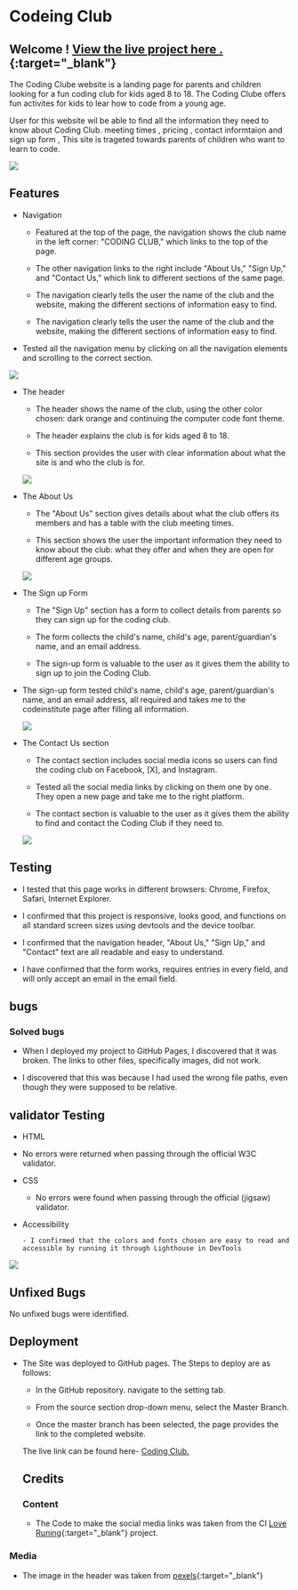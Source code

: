 # Codeing Club

## Welcome ! [View the live project here .](https://akramalex.github.io/Portfolio1/){:target="_blank"}

The Coding Clube website is a landing page for parents and children looking for a fun coding club for kids aged 8 to 18. 
The Coding Clube offers fun activites for kids to lear how to code from a young age.


User for this website wil be able to find all the information they need to know about Coding Club.
meeting times , pricing , contact informtaion and sign up form , This site is trageted towards parents of children who want to learn to code.


![](assets/images/sc1-1.jpg)

## Features

  * Navigation
  
  
     - Featured at the top of the page, the navigation shows the club name in the left corner: "CODING CLUB," which links to the top of the page.
  
     - The other navigation links to the right include "About Us," "Sign Up," and "Contact Us," which link to different sections of the same page.
  
     - The navigation clearly tells the user the name of the club and the website, making the different sections of information easy to find.
  
    - The navigation clearly tells the user the name of the club and the website, making the different sections of information easy to find.
  
   - Tested all the navigation menu by clicking on all the navigation elements and scrolling to the correct section.
  
  ![](assets/images/sc1-2.jpg )



* The header 


  * The header shows the name of the club, using the other color chosen: dark orange and continuing the computer code font theme.

  * The header explains the club is for kids aged 8 to 18.

  * This section provides the user with clear information about what the site is and who the club is for.
  
  ![](assets/images/sc1-3.png)


* The About Us 

  - The "About Us" section gives details about what the club offers its members and has a table with the club meeting times.

  - This section shows the user the important information they need to know about the club: what they offer and when they are open for different age groups.
  
  ![](assets/images/sc1-4.png)

*  The Sign up Form 


     - The "Sign Up" section has a form to collect details from parents so they can sign up for the coding club.

     - The form collects the child's name, child's age, parent/guardian's name, and an email address.

     - The sign-up form is valuable to the user as it gives them the ability to sign up to join the Coding Club.

  * The sign-up form tested child's name, child's age, parent/guardian's name, and an email address, all required and takes me to the codeinstitute page after filling all information.
  
     ![](assets/images/sc1-5.png)


* The Contact Us section


    - The contact section includes social media icons so users can find the coding club on Facebook, [X], and Instagram.

    - Tested all the social media links by clicking on them one by one. They open a new page and take me to the right platform.

    - The contact section is valuable to the user as it gives them the ability to find and contact the Coding Club if they need to.
  
   ![](assets/images/sc1-6.png)





## Testing 


* I tested that this page works in different browsers: Chrome, Firefox, Safari, Internet Explorer.

* I confirmed that this project is responsive, looks good, and functions on all standard screen sizes using devtools and the device toolbar.

* I confirmed that the navigation header, "About Us," "Sign Up," and "Contact" text are all readable and easy to understand.

* I have confirmed that the form works, requires entries in every field, and will only accept an email in the email field.


## bugs
### Solved bugs 
 
 * When I deployed my project to GitHub Pages, I discovered that it was broken. The links to other files, specifically images, did not work. 
  
 * I discovered that this was because I had used the wrong file paths, even though they were supposed to be relative.
 


## validator Testing
 * HTML
  
  * No errors were returned when passing through the official W3C validator.

* CSS 
  
    - No errors were found when passing through the official (jigsaw) validator.

* Accessibility 
  
      - I confirmed that the colors and fonts chosen are easy to read and accessible by running it through Lighthouse in DevTools
      
![](assets/images/light-house.png)

## Unfixed Bugs

No unfixed bugs were identified.


## Deployment 

* The Site was deployed to GitHub pages. The Steps to deploy are as follows:
  
  - In the GitHub repository. navigate to the setting tab.

  - From the source section drop-down menu, select the Master Branch.

  * Once the master branch has been selected, the page provides the link to the completed website.
  
  The live link can be found here- [Coding Club.](https://akramalex.github.io/Portfolio1/)


  ## Credits

  ### Content
  
  * The Code to make the social media links was taken from the CI [Love Runing](https://akramalex.github.io/LOVE-RUNING/){:target="_blank"} project.

### Media

* The image in the header was taken from [pexels](https://www.pexels.com/){:target="_blank"}


